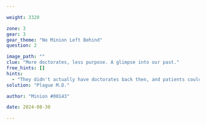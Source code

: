 ```yaml
---

weight: 3320

zone: 3
gear: 3
gear_theme: "No Minion Left Behind"
question: 2

image_path: ""
clue: "More doctorates, less purpose. A glimpse into our past."
free_hints: []
hints:
  - "They didn't actually have doctorates back then, and patients couldn't leave reviews. Ahh the good ol' days."
solution: "Plague M.D."

author: "Minion #00143"

date: 2024-08-30

---
```


